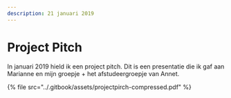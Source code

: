 ```yaml
---
description: 21 januari 2019
---
```


# Project Pitch

In januari 2019 hield ik een project pitch. Dit is een presentatie die ik gaf aan Marianne en mijn groepje + het afstudeergroepje van Annet. 

{% file src="../.gitbook/assets/projectpirch-compressed.pdf" %}

